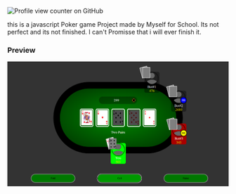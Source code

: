 ![Profile view counter on GitHub](https://komarev.com/ghpvc/?username=paule1511)

this is a javascript Poker game Project made by Myself for School. Its not perfect and its not finished. I can't Promisse that i will ever finish it.

### Preview
![Preview.png as a preview used for the Project](https://github.com/Paule1511/PokerProjekt/blob/main/preview.png?raw=true)
